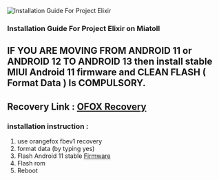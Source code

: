 ![Installation Guide For Project Elixir](https://i.imgur.com/3UmK6nS.png "Installation")

### Installation Guide For Project Elixir on Miatoll

## IF YOU ARE MOVING FROM ANDROID 11 or ANDROID 12 TO ANDROID 13 then install stable MIUI Android 11 firmware and CLEAN FLASH ( Format Data ) Is COMPULSORY.

## Recovery Link : [OFOX Recovery](https://orangefox.download/release/6327989a3c05f43c193c0acb)

### installation instruction : 
1. use orangefox fbev1 recovery
2. format data (by typing yes)
3. Flash Android 11 stable [Firmware](https://xiaomifirmwareupdater.com/firmware/)
4. Flash rom 
5. Reboot
